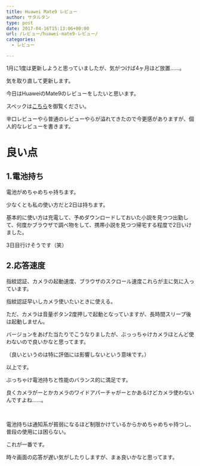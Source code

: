 ```yaml
---
title: Huawei Mate9 レビュー
author: サタルタン
type: post
date: 2017-04-16T15:13:06+00:00
url: /レビュー/huawei-mate9-レビュー/
categories:
  - レビュー

---
```

1月に1度は更新しようと思っていましたが、気がつけば4ヶ月ほど放置……。

気を取り直して更新します。

今日はHuaweiのMate9のレビューをしたいと思います。

スペックは[こちら][1]を御覧ください。

辛口レビューやら普通のレビューやらが溢れてきたので今更感がありますが、個人的なレビューを書きます。

<!--more-->

# 良い点

## 1.電池持ち

電池がめちゃめちゃ持ちます。

少なくとも私の使い方だと2日は持ちます。

基本的に使い方は充電して、予めダウンロードしておいた小説を見つつ出勤して、何度かブラウザで調べ物をして、携帯小説を見つつ帰宅する程度で2日いけました。

3日目行けそうです（笑）

## 2.応答速度

指紋認証、カメラの起動速度、ブラウザのスクロール速度これらが主に気に入っています。

指紋認証早いしカメラ使いたいときに使える。

ただ、カメラは音量ボタン2度押しで起動となっていますが、長時間スリープ後は起動しません。

バージョンをあげた当たりでこうなりましたが、ぶっっちゃけカメラほとんど使わないので良いかなと思ってます。
  
（良いというのは特に評価には影響しないという意味です。）

以上です。

ぶっちゃけ電池持ちと性能のバランス的に満足です。

良くカメラがーとかカメラのワイドアパーチャがーとかあるけどカメラ使わないんですよね……。

&nbsp;

電池持ちは通知系が貧弱になるほど制限かけているからかめちゃめちゃ持つし、普段の使用には困らない。

これが一番です。

時々画面の応答が遅い気がしたりしますが、まぁ良いかなと思ってます。

 [1]: http://consumer.huawei.com/jp/mobile-phones/tech-specs/mate9-jp.htm